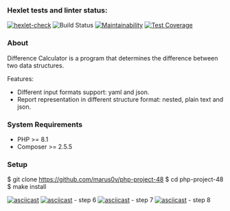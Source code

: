 ### Hexlet tests and linter status:
[![hexlet-check](https://github.com/marus0v/php-project-48/actions/workflows/hexlet-check.yml/badge.svg)](https://github.com/marus0v/php-project-48/actions/workflows/hexlet-check.yml)
![Build Status](https://github.com/marus0v/php-project-48/workflows/Marus0v-Actions-Tests/badge.svg)
[![Maintainability](https://api.codeclimate.com/v1/badges/5b4c8096da0a76b62758/maintainability)](https://codeclimate.com/github/marus0v/php-project-48/maintainability)
[![Test Coverage](https://api.codeclimate.com/v1/badges/5b4c8096da0a76b62758/test_coverage)](https://codeclimate.com/github/marus0v/php-project-48/test_coverage)

### About
Difference Calculator is a program that determines the difference between two data structures.

Features:
- Different input formats support: yaml and json.
- Report representation in different structure format: nested, plain text and json.


### System Requirements

* PHP >= 8.1
* Composer >= 2.5.5

### Setup

$ git clone https://github.com/marus0v/php-project-48
$ cd php-project-48
$ make install

[![asciicast](https://asciinema.org/a/3XonQqARnKz8osNZ3zzGEwEDW.svg)](https://asciinema.org/a/3XonQqARnKz8osNZ3zzGEwEDW)
[![asciicast](https://asciinema.org/a/3XonQqARnKz8osNZ3zzGEwEDW.svg)](https://asciinema.org/a/3XonQqARnKz8osNZ3zzGEwEDW) - step 6
[![asciicast](https://asciinema.org/a/1K1HFcy1syQQfRc5cBSCmjZwx.svg)](https://asciinema.org/a/1K1HFcy1syQQfRc5cBSCmjZwx) - step 7
[![asciicast](https://asciinema.org/a/TIByyQbHOQk61299NuBZgVxpu.svg)](https://asciinema.org/a/TIByyQbHOQk61299NuBZgVxpu) - step 8

